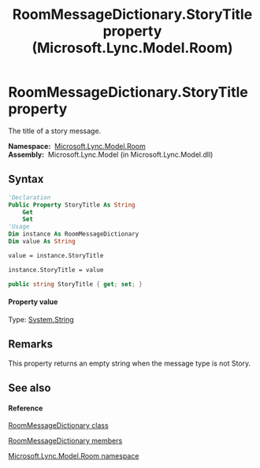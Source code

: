 ﻿---
title: RoomMessageDictionary.StoryTitle property  (Microsoft.Lync.Model.Room)
TOCTitle: 'StoryTitle property '
ms:assetid: P:Microsoft.Lync.Model.Room.RoomMessageDictionary.StoryTitle_DI_3_UC_OCS14MrefLyncWPF
ms:mtpsurl: https://msdn.microsoft.com/en-us/library/microsoft.lync.model.room.roommessagedictionary.storytitle_di_3_uc_ocs14mreflyncwpf(v=office.15)
ms:contentKeyID: 48595330
ms.date: 07/28/2014
mtps_version: v=office.15
f1_keywords:
- Microsoft.Lync.Model.Room.RoomMessageDictionary.StoryTitle
dev_langs:
- CSharp
- JScript
- VB
- other
---

# RoomMessageDictionary.StoryTitle property

The title of a story message.

**Namespace:**  [Microsoft.Lync.Model.Room](microsoft-lync-model-room-namespace_2.md)  
**Assembly:**  Microsoft.Lync.Model (in Microsoft.Lync.Model.dll)

## Syntax

``` vb
'Declaration
Public Property StoryTitle As String
    Get
    Set
'Usage
Dim instance As RoomMessageDictionary
Dim value As String

value = instance.StoryTitle

instance.StoryTitle = value
```

``` csharp
public string StoryTitle { get; set; }
```

#### Property value

Type: [System.String](http://msdn2.microsoft.com/en-us/library/s1wwdcbf)  

## Remarks

This property returns an empty string when the message type is not Story.

## See also

#### Reference

[RoomMessageDictionary class](roommessagedictionary-class-microsoft-lync-model-room_2.md)

[RoomMessageDictionary members](roommessagedictionary-members-microsoft-lync-model-room_2.md)

[Microsoft.Lync.Model.Room namespace](microsoft-lync-model-room-namespace_2.md)

